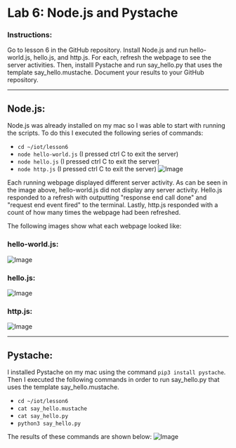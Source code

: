 # Lab 6: Node.js and Pystache
### Instructions:
Go to lesson 6 in the GitHub repository. Install Node.js and run hello-world.js, hello.js, and http.js. For each, refresh the webpage to see the server activities. Then, installl Pystache 
and run say_hello.py that uses the template say_hello.mustache. Document your results to your GitHub repository.

---
## Node.js:
Node.js was already installed on my mac so I was able to start with running the scripts. To do this I executed the following series of commands: 
- `cd ~/iot/lesson6`
- `node hello-world.js` (I pressed ctrl C to exit the server)
- `node hello.js` (I pressed ctrl C to exit the server)
- `node http.js` (I pressed ctrl C to exit the server)
![Image](https://github.com/user-attachments/assets/842b0c3f-2e42-4ea8-b46e-390d76d7cb80)

Each running webpage displayed different server activity. As can be seen in the image above, hello-world.js did not display any server activity. Hello.js responded to a refresh with outputting
"response end call done" and "request end event fired" to the terminal. Lastly, http.js responded with a count of how many times the webpage had been refreshed. 

The following images show what each webpage looked like: 

### hello-world.js:
![Image](https://github.com/user-attachments/assets/d8a8939a-475e-4b9e-97a0-e5c76c1f4899)

### hello.js:
![Image](https://github.com/user-attachments/assets/ba4dad6a-b0b4-4a5b-96a8-94a60212e9a1)

### http.js:
![Image](https://github.com/user-attachments/assets/e967443f-9e4d-4e15-a06c-f32a1a6f0fb2)

---
## Pystache:
I installed Pystache on my mac using the command `pip3 install pystache`. Then I executed the following commands in order to 
run say_hello.py that uses the template say_hello.mustache.
- `cd ~/iot/lesson6`
- `cat say_hello.mustache`
- `cat say_hello.py`
- `python3 say_hello.py`

The results of these commands are shown below:
![Image](https://github.com/user-attachments/assets/0cce3dad-7419-4912-ad40-3d12058c83fb)
